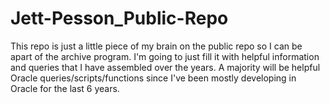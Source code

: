 # Jett-Pesson_Public-Repo
This repo is just a little piece of my brain on the public repo so I can be apart of the archive program.
I'm going to just fill it with helpful information and queries that I have assembled over the years. A majority will be helpful Oracle queries/scripts/functions since I've been mostly developing in Oracle for the last 6 years.